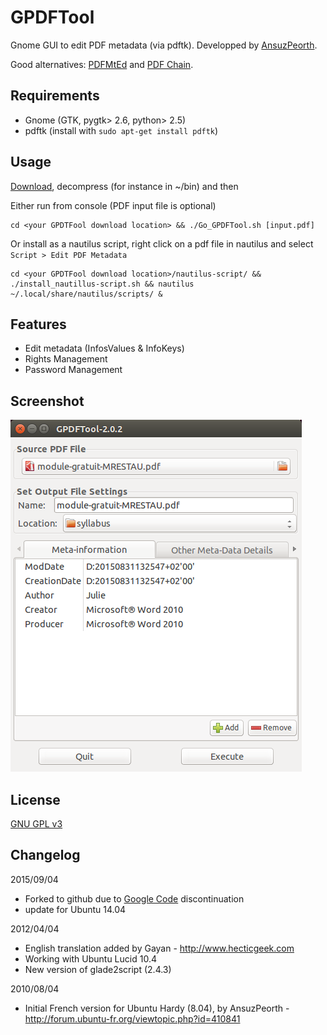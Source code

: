 GPDFTool
================

Gnome GUI to edit PDF metadata (via pdftk). Developped by [AnsuzPeorth](http://forum.ubuntu-fr.org/viewtopic.php?id=410841).

Good alternatives: [PDFMtEd](https://github.com/Glutanimate/PDFMtEd) and [PDF Chain](http://pdfchain.sourceforge.net/).

Requirements
------------
- Gnome (GTK, pygtk> 2.6, python> 2.5)
- pdftk  (install with ``sudo apt-get install pdftk``)

Usage
-------
[Download](https://github.com/berteh/gnome-pdf-tool/archive/master.zip), decompress (for instance in ~/bin) and then

Either run from console (PDF input file is optional)

    cd <your GPDTFool download location> && ./Go_GPDFTool.sh [input.pdf]

Or install as a nautilus script, right click on a pdf file in nautilus and select ``Script > Edit PDF Metadata``

    cd <your GPDTFool download location>/nautilus-script/ && ./install_nautillus-script.sh && nautilus ~/.local/share/nautilus/scripts/ &

      
Features
---------
  - Edit metadata (InfosValues ​​& InfoKeys)
  - Rights Management
  - Password Management

Screenshot
---------
![GPDFTool interface](doc/screenshot.png)
  
License
---------
[GNU GPL v3](http://www.gnu.org/licenses/gpl.html)

Changelog
----------
2015/09/04

- Forked to github due to [Google Code](http://code.google.com/p/gnome-pdf-tool/) discontinuation
- update for Ubuntu 14.04

2012/04/04

- English translation added by Gayan - http://www.hecticgeek.com
- Working with Ubuntu Lucid 10.4
- New version of glade2script (2.4.3)

2010/08/04

- Initial French version for Ubuntu Hardy (8.04), by AnsuzPeorth - http://forum.ubuntu-fr.org/viewtopic.php?id=410841
